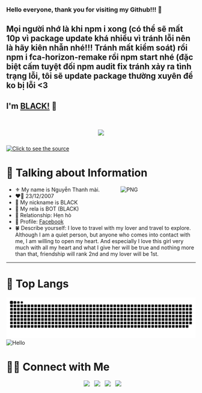### Hello everyone, thank you for visiting my Github!!! 👋
## Mọi người nhớ là khi npm i xong (có thể sẽ mất 10p vì package update khá nhiều vì tránh lỗi nên là hãy kiên nhẫn nhé!!! Tránh mất kiểm soát) rồi npm i fca-horizon-remake rồi npm start nhé (đặc biệt cấm tuyệt đối npm audit fix tránh xảy ra tình trạng lỗi, tôi sẽ update package thường xuyên để ko bị lỗi <3
## I'm [BLACK!](https://www.facebook.com/NTM.BLACK.07) 👋
<h1 align="center">
    <img src="home/img.svg"/>
</h1>
<a href="#" target="_blank">
  <img src="home/BLACK.svg" width="1200" alt="Click to see the source" />
</a>

# 📰 Talking about Information
<img align="right" width=200px alt="PNG" src="https://i.pinimg.com/originals/a0/10/21/a010215b786ada4176ae237b5b154310.gif" />

-   ⚜️ My name is Nguyễn Thanh mài.
-   ❤️‍🔥 23/12/2007
-   💬 My nickname is BLACK
-   💬 My rela is BOT (BLACK)
-   💓 Relationship: Hẹn hò
-   🍁 Profile: [Facebook](https://www.facebook.com/NTM.BLACK.07)
-   🍀 Describe yourself: I love to travel with my lover and travel to explore. Although I am a quiet person, but anyone who comes into contact with me, I am willing to open my heart. And especially I love this girl very much with all my heart and what I give her will be true and nothing more than that, friendship will rank 2nd and my lover will be 1st.
<hr>

# 📖 Top Langs
![](https://github.com/Platane/snk/raw/output/github-contribution-grid-snake.svg)
![Hello](home/hello.svg)
# 🤝🏻 Connect with Me
<p align="center">
&nbsp; <a href="https://www.instagram.com/NTM.BLACK.07" target="_blank" rel="noopener noreferrer"><img src="https://img.icons8.com/plasticine/100/000000/instagram-new.png" width="100" /></a>    
&nbsp; <a href="https://github.com/BLACKDZCUTO" target="_blank" rel="noopener noreferrer"><img src="https://img.icons8.com/plasticine/100/000000/github.png" width="100" /></a>
&nbsp; <a href="https://www.facebook.com/NTM.BLACK.07" target="_blank" rel="noopener noreferrer"><img src="https://img.icons8.com/plasticine/100/000000/facebook.png"  width="100" /></a>
&nbsp; <a href="mailto:BLACKREMIX69@gmail.com" target="_blank" rel="noopener noreferrer"><img src="https://img.icons8.com/plasticine/100/000000/gmail.png"  width="100" /></a>
</p>
<br>

</a>
